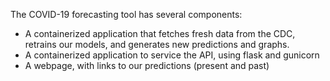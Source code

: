The COVID-19 forecasting tool has several components:
- A containerized application that fetches fresh data from the CDC,
    retrains our models, and generates new predictions and graphs.
- A containerized application to service the API, using flask and gunicorn
- A webpage, with links to our predictions (present and past)

